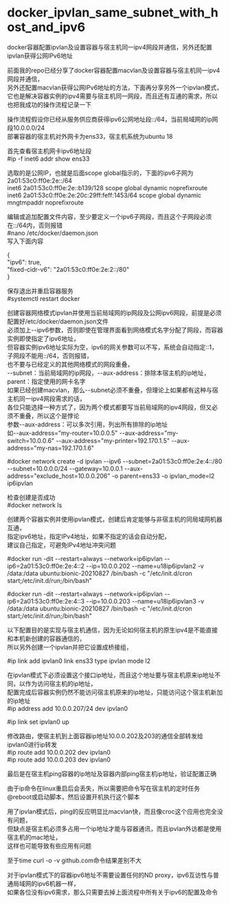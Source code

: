 # docker_ipvlan_same_subnet_with_host_and_ipv6  
docker容器配置ipvlan及设置容器与宿主机同一ipv4网段并通信，另外还配置ipvlan获得公网IPv6地址  
  
前面我的repo已经分享了docker容器配置macvlan及设置容器与宿主机同一ipv4网段并通信，  
另外还配置macvlan获得公网IPv6地址的方法，下面再分享另外一个ipvlan模式，  
它也是解决容器实例的ipv4需要与宿主机同一网段，而且还有互通的需求，所以也把我成功的操作流程记录一下  
  
  
操作流程假设你已经从服务供应商获得ipv6公网地址段::/64，当前局域网的ip网段10.0.0.0/24  
部署容器的宿主机对外网卡为ens33，宿主机系统为ubuntu 18  
  
首先查看宿主机网卡ipv6地址段  
#ip -f inet6 addr show ens33  
  
选取的是公网IP，也就是后面scope global指示的，下面的ipv6子网为2a01:53c0:ff0e:2e::/64  
inet6 2a01:53c0:ff0e:2e::b139/128 scope global dynamic noprefixroute  
inet6 2a01:53c0:ff0e:2e:20c:29ff:feff:1453/64 scope global dynamic mngtmpaddr noprefixroute  
  
编辑或追加配置文件内容，至少要定义一个ipv6子网段，而且这个子网段必须在::/64内，否则报错  
#nano /etc/docker/daemon.json  
写入下面内容  
  
{  
"ipv6": true,  
"fixed-cidr-v6": "2a01:53c0:ff0e:2e:2::/80"  
}  
  
保存退出并重启容器服务  
#systemctl restart docker  
  
  
创建容器网络模式ipvlan并使用当前局域网的ip网段及公网ipv6网段，前提是必须配置好/etc/docker/daemon.json文件  
必须加上--ipv6参数，否则即使在管理界面看到网络模式名字分配了网段，而容器实例即使指定了ipv6地址，  
但容器实例ipv6地址实际为空，ipv6的网关参数可以不写，系统会自动指定::1，子网段不能用::/64，否则报错，  
也不要与已经定义的其他网络模式的网段重叠，  
--subnet：当前局域网的ip网段，--aux-address：排除本宿主机的ip地址，parent：指定使用的网卡名字  
如果已经创建macvlan，那么--subnet必须不重叠，但理论上如果都有这种与宿主机同一ipv4网段需求的话，  
各位只能选择一种方式了，因为两个模式都要写当前局域网的ipv4网段，但又必须不重叠，所以这个是悖论  
参数--aux-address：可以多次引用，列出所有排除的ip地址  
如--aux-address="my-router=10.0.0.5" --aux-address="my-switch=10.0.0.6" --aux-address="my-printer=192.170.1.5" --aux-address="my-nas=192.170.1.6"
  
#docker network create -d ipvlan --ipv6 --subnet=2a01:53c0:ff0e:2e:4::/80 --subnet=10.0.0.0/24 --gateway=10.0.0.1 --aux-address="exclude_host=10.0.0.206" -o parent=ens33 -o ipvlan_mode=l2 ip6ipvlan  
  
检查创建是否成功  
#docker network ls  
  
创建两个容器实例并使用ipvlan模式，创建后肯定能够与非宿主机的同局域网机器互通，  
指定ipv6地址，指定IPv4地址，如果不指定的话会自动分配，  
建议自己指定，可避免IPv4地址冲突问题 
  
#docker run -dit --restart=always --network=ip6ipvlan --ip6=2a01:53c0:ff0e:2e:4::2 --ip=10.0.0.202 --name=u18ip6ipvlan2 -v /data:/data ubuntu:bionic-20210827 /bin/bash -c "/etc/init.d/cron start;/etc/init.d/run;/bin/bash"  
  
#docker run -dit --restart=always --network=ip6ipvlan --ip6=2a01:53c0:ff0e:2e:4::3 --ip=10.0.0.203 --name=u18ip6ipvlan3 -v /data:/data ubuntu:bionic-20210827 /bin/bash -c "/etc/init.d/cron start;/etc/init.d/run;/bin/bash"  
  
以下配置目的是实现与宿主机通信，因为无论如何宿主机的原生ipv4是不能直接和本机新创建的容器通信的，  
所以另外创建一个ipvlan并把它设置成桥接组，  
  
#ip link add ipvlan0 link ens33 type ipvlan mode l2  
  
在ipvlan模式下必须设置这个接口ip地址，而且这个地址要与宿主机原来ip地址不同，以作为访问宿主机的ip地址，  
配置完成后容器实例仍然不能访问宿主机原来的ip地址，只能访问这个宿主机新加的ip地址  
#ip address add 10.0.0.207/24 dev ipvlan0  
  
#ip link set ipvlan0 up  
  
修改路由，使宿主机到上面容器ip地址10.0.0.202及203的通信全部转发给ipvlan0进行ip转发  
#ip route add 10.0.0.202 dev ipvlan0  
#ip route add 10.0.0.203 dev ipvlan0  
  
  
最后是在宿主机ping容器的ip地址及容器内部ping宿主机ip地址，验证配置正确  
  
由于ip命令在linux重启后会丢失，所以需要把命令写在宿主机的定时任务@reboot或启动脚本，然后设置开机执行这个脚本  
  
用了ipvlan模式后，ping的反应明显比macvlan快，而且像croc这个应用也完全没有问题，  
但缺点是宿主机必须多占用一个ip地址才能与容器通讯，而且ipvlan外访都是使用宿主机的mac地址，  
这样也可能导致有些应用有问题  
  
至于time curl -o -v github.com命令结果差别不大  
  
对于ipvlan模式下的容器ipv6地址不需要设置任何的ND proxy，ipv6互访性与普通局域网的ipv6机器一样，  
如果各位没有ipv6需求，那么只需要去掉上面流程中所有关于ipv6的配置及命令  
  

